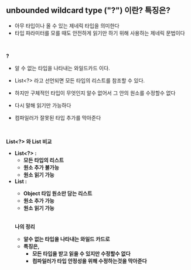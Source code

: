 ## unbounded wildcard type ("?") 이란? 특징은?

- 아무 타입이나 올 수 있는 제네릭 타입을 의미한다
- 타입 파라미터를 모를 때도 안전하게 읽기만 하기 위해 사용하는 제네릭 문법이다

<br/>

**?**
- 알 수 없는 타입을 나타내는 와일드카드 이다.

- List<?> 라고 선언되면 모든 타입의 리스트를 참조할 수 있다.
- 하지만 구체적인 타입이 무엇인지 알수 없어서 그 안의 원소를 수정할수 없다
- 다시 말해 읽기만 가능하다
- 컴파일러가 잘못된 타입 추가를 막아준다


<br/>

**List<?> 와 List<Object> 비교**
- List<?> :
  - 모든 타입의 리스트
  - 원소 추가 불가능
  - 원소 읽기 가능
- List<Object> : 
  - Object 타입 원소만 담는 리스트
  - 원소 추가 가능
  - 원소 읽기 가능
 
<br/>

**나의 정리**
- 알수 없는 타입을 나타내는 와일드 카드로
- 특징은,
  - 모든 타입을 받고 읽을 수 있지만 수정할수 없다
  - 컴파일러가 타입 안정성을 위해 수정하는것을 막아준다
